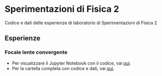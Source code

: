 # Sperimentazioni di Fisica 2
Codice e dati delle esperienze di laboratorio di Sperimentazioni di Fisica 2

## Esperienze 

### Focale lente convergente
- Per visualizzare il Jupyter Notebook con il codice, vai [qui](https://github.com/LorenzoGodi/Sperim2).
- Per la cartella completa con codice e dati, vai [qui](https://github.com/LorenzoGodi/Sperim2).
